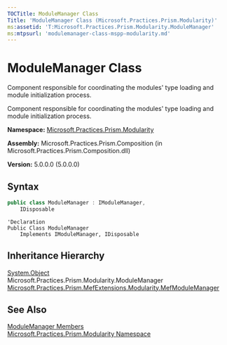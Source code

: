 ```yaml
---
TOCTitle: ModuleManager Class
Title: 'ModuleManager Class (Microsoft.Practices.Prism.Modularity)'
ms:assetid: 'T:Microsoft.Practices.Prism.Modularity.ModuleManager'
ms:mtpsurl: 'modulemanager-class-mspp-modularity.md'
---
```



# ModuleManager Class

Component responsible for coordinating the modules' type loading and module initialization process.

Component responsible for coordinating the modules' type loading and module initialization process.

**Namespace:** [Microsoft.Practices.Prism.Modularity](/patterns-practices/reference/mspp-modularity-namespace)

**Assembly:** Microsoft.Practices.Prism.Composition (in Microsoft.Practices.Prism.Composition.dll)

**Version:** 5.0.0.0 (5.0.0.0)

## Syntax

```C#
public class ModuleManager : IModuleManager, 
	IDisposable
```

```VB
'Declaration
Public Class ModuleManager
	Implements IModuleManager, IDisposable
```

## Inheritance Hierarchy

[System.Object](http://msdn.microsoft.com/en-us/library/e5kfa45b)  
Microsoft.Practices.Prism.Modularity.ModuleManager
[Microsoft.Practices.Prism.MefExtensions.Modularity.MefModuleManager](/patterns-practices/reference/mefmodulemanager-class-mspp-mefextensions-modularity)

## See Also

[ModuleManager Members](/patterns-practices/reference/modulemanager-members-mspp-modularity)<br/>
[Microsoft.Practices.Prism.Modularity Namespace](/patterns-practices/reference/mspp-modularity-namespace)<br/>